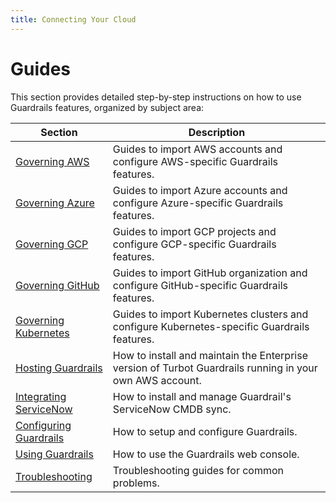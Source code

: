```yaml
---
title: Connecting Your Cloud
---
```


# Guides

This section provides detailed step-by-step instructions on how to use Guardrails features, organized by subject area:

| Section | Description
| - | -
| [Governing AWS](guides/aws) | Guides to import AWS accounts and configure AWS-specific Guardrails features.
| [Governing Azure](guides/azure) | Guides to import Azure accounts and configure Azure-specific Guardrails features.
| [Governing GCP](guides/gcp) | Guides to import GCP projects and configure GCP-specific Guardrails features.
| [Governing GitHub](guides/github) | Guides to import GitHub organization and configure GitHub-specific Guardrails features.
| [Governing Kubernetes](guides/kubernetes) | Guides to import Kubernetes clusters and configure Kubernetes-specific Guardrails features.
| [Hosting Guardrails](guides/hosting-guardrails) | How to install and maintain the Enterprise version of Turbot Guardrails running in your own AWS account.
| [Integrating ServiceNow](guides/servicenow) | How to install and manage Guardrail's ServiceNow CMDB sync.
| [Configuring Guardrails](guides/configuring-guardrails) | How to setup and configure Guardrails.
| [Using Guardrails](guides/using-guardrails) | How to use the Guardrails web console.
| [Troubleshooting](guides/troubleshooting) | Troubleshooting guides for common problems.
